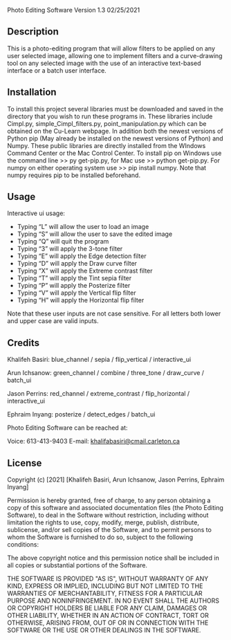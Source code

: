 Photo Editing Software   Version 1.3   02/25/2021


Description
------------ 
This is a photo-editing program that will allow filters to be applied on any user 
selected image, allowing one to implement filters and a curve-drawing tool on any 
selected image with the use of an interactive text-based interface or a batch user 
interface. 


Installation
-------------
To install this project several libraries must be downloaded and saved in the directory 
that you wish to run these programs in. These libraries include Cimpl.py, simple_Cimpl_filters.py, 
point_manipulation.py which can be obtained on the Cu-Learn webpage. In addition both the newest 
versions of Python pip (May already be installed on the newest versions of Python) and Numpy. 
These public libraries are directly installed from the WIndows Command Center or the Mac Control Center. 
To install pip on Windows use the command line >> py get-pip.py, for Mac use >> python get-pip.py. 
For numpy on either operating system use >> pip install numpy. Note that numpy requires pip to be 
installed beforehand.


Usage
------
Interactive ui usage:

- Typing “L” will allow the user to load an image
- Typing “S” will allow the user to save the edited image
- Typing “Q” will quit the program
- Typing “3” will apply the 3-tone filter 
- Typing “E” will apply the Edge detection filter
- Typing “D” will apply the Draw curve filter
- Typing “X” will apply the Extreme contrast filter
- Typing “T” will apply the Tint sepia filter
- Typing “P” will apply the Posterize filter
- Typing “V” will apply the Vertical flip filter
- Typing “H” will apply the Horizontal flip filter

Note that these user inputs are not case sensitive. For all letters both lower and upper 
case are valid inputs.


Credits
--------
Khalifeh Basiri: blue_channel / sepia / flip_vertical / interactive_ui 

Arun Ichsanow: green_channel / combine / three_tone / draw_curve / batch_ui 

Jason Perrins: red_channel / extreme_contrast / flip_horizontal / interactive_ui 

Ephraim Inyang: posterize / detect_edges / batch_ui


Photo Editing Software can be reached at:

Voice: 613-413-9403
E-mail: khalifabasiri@cmail.carleton.ca



License
--------
Copyright (c) [2021] [Khalifeh Basiri, Arun Ichsanow, Jason Perrins, Ephraim Inyang]

Permission is hereby granted, free of charge, to any person obtaining a copy of this 
software and associated documentation files (the Photo Editing Software), to deal in the Software 
without restriction, including without limitation the rights to use, copy, modify, merge, 
publish, distribute, sublicense, and/or sell copies of the Software, and to permit persons 
to whom the Software is furnished to do so, subject to the following conditions:

The above copyright notice and this permission notice shall be included in all copies 
or substantial portions of the Software.

THE SOFTWARE IS PROVIDED "AS IS", WITHOUT WARRANTY OF ANY KIND, EXPRESS OR IMPLIED, 
INCLUDING BUT NOT LIMITED TO THE WARRANTIES OF MERCHANTABILITY, FITNESS FOR A PARTICULAR 
PURPOSE AND NONINFRINGEMENT. IN NO EVENT SHALL THE AUTHORS OR COPYRIGHT HOLDERS BE LIABLE 
FOR ANY CLAIM, DAMAGES OR OTHER LIABILITY, WHETHER IN AN ACTION OF CONTRACT, TORT OR OTHERWISE, 
ARISING FROM, OUT OF OR IN CONNECTION WITH THE SOFTWARE OR THE USE OR OTHER DEALINGS IN THE SOFTWARE.
